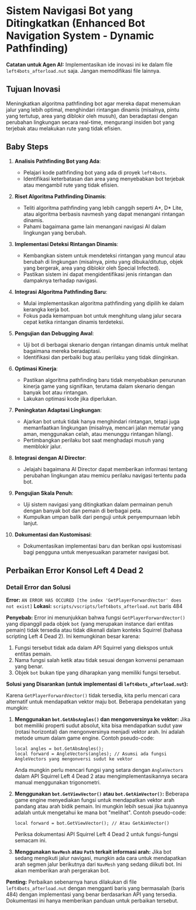 # Sistem Navigasi Bot yang Ditingkatkan (Enhanced Bot Navigation System - Dynamic Pathfinding)

**Catatan untuk Agen AI:** Implementasikan ide inovasi ini ke dalam file `left4bots_afterload.nut` saja. Jangan memodifikasi file lainnya.

## Tujuan Inovasi
Meningkatkan algoritma pathfinding bot agar mereka dapat menemukan jalur yang lebih optimal, menghindari rintangan dinamis (misalnya, pintu yang tertutup, area yang diblokir oleh musuh), dan beradaptasi dengan perubahan lingkungan secara real-time, mengurangi insiden bot yang terjebak atau melakukan rute yang tidak efisien.

## Baby Steps

1.  **Analisis Pathfinding Bot yang Ada**:
    *   Pelajari kode pathfinding bot yang ada di proyek `left4bots`.
    *   Identifikasi keterbatasan dan area yang menyebabkan bot terjebak atau mengambil rute yang tidak efisien.

2.  **Riset Algoritma Pathfinding Dinamis**:
    *   Teliti algoritma pathfinding yang lebih canggih seperti A*, D* Lite, atau algoritma berbasis navmesh yang dapat menangani rintangan dinamis.
    *   Pahami bagaimana game lain menangani navigasi AI dalam lingkungan yang berubah.

3.  **Implementasi Deteksi Rintangan Dinamis**:
    *   Kembangkan sistem untuk mendeteksi rintangan yang muncul atau berubah di lingkungan (misalnya, pintu yang dibuka/ditutup, objek yang bergerak, area yang diblokir oleh Special Infected).
    *   Pastikan sistem ini dapat mengidentifikasi jenis rintangan dan dampaknya terhadap navigasi.

4.  **Integrasi Algoritma Pathfinding Baru**:
    *   Mulai implementasikan algoritma pathfinding yang dipilih ke dalam kerangka kerja bot.
    *   Fokus pada kemampuan bot untuk menghitung ulang jalur secara cepat ketika rintangan dinamis terdeteksi.

5.  **Pengujian dan Debugging Awal**:
    *   Uji bot di berbagai skenario dengan rintangan dinamis untuk melihat bagaimana mereka beradaptasi.
    *   Identifikasi dan perbaiki bug atau perilaku yang tidak diinginkan.

6.  **Optimasi Kinerja**:
    *   Pastikan algoritma pathfinding baru tidak menyebabkan penurunan kinerja game yang signifikan, terutama dalam skenario dengan banyak bot atau rintangan.
    *   Lakukan optimasi kode jika diperlukan.

7.  **Peningkatan Adaptasi Lingkungan**:
    *   Ajarkan bot untuk tidak hanya menghindari rintangan, tetapi juga memanfaatkan lingkungan (misalnya, mencari jalan memutar yang aman, menggunakan celah, atau menunggu rintangan hilang).
    *   Pertimbangkan perilaku bot saat menghadapi musuh yang memblokir jalur.

8.  **Integrasi dengan AI Director**:
    *   Jelajahi bagaimana AI Director dapat memberikan informasi tentang perubahan lingkungan atau memicu perilaku navigasi tertentu pada bot.

9.  **Pengujian Skala Penuh**:
    *   Uji sistem navigasi yang ditingkatkan dalam permainan penuh dengan banyak bot dan pemain di berbagai peta.
    *   Kumpulkan umpan balik dari penguji untuk penyempurnaan lebih lanjut.

10. **Dokumentasi dan Kustomisasi**:
    *   Dokumentasikan implementasi baru dan berikan opsi kustomisasi bagi pengguna untuk menyesuaikan parameter navigasi bot.

## Perbaikan Error Konsol Left 4 Dead 2

### Detail Error dan Solusi

**Error:** `AN ERROR HAS OCCURED [the index 'GetPlayerForwardVector' does not exist]`
**Lokasi:** `scripts/vscripts/left4bots_afterload.nut` baris 484

**Penyebab:**
Error ini menunjukkan bahwa fungsi `GetPlayerForwardVector()` yang dipanggil pada objek `bot` (yang merupakan instance dari entitas pemain) tidak tersedia atau tidak dikenali dalam konteks Squirrel (bahasa scripting Left 4 Dead 2). Ini kemungkinan besar karena:
1.  Fungsi tersebut tidak ada dalam API Squirrel yang diekspos untuk entitas pemain.
2.  Nama fungsi salah ketik atau tidak sesuai dengan konvensi penamaan yang benar.
3.  Objek `bot` bukan tipe yang diharapkan yang memiliki fungsi tersebut.

**Solusi yang Disarankan (untuk implementasi di `left4bots_afterload.nut`):**

Karena `GetPlayerForwardVector()` tidak tersedia, kita perlu mencari cara alternatif untuk mendapatkan vektor maju bot. Beberapa pendekatan yang mungkin:

1.  **Menggunakan `bot.GetAbsAngles()` dan mengonversinya ke vektor:**
    Jika bot memiliki properti sudut absolut, kita bisa mendapatkan sudut yaw (rotasi horizontal) dan mengonversinya menjadi vektor arah. Ini adalah metode umum dalam game engine.
    Contoh pseudo-code:
    ```squirrel
    local angles = bot.GetAbsAngles();
    local forward = AngleVectors(angles); // Asumsi ada fungsi AngleVectors yang mengonversi sudut ke vektor
    ```
    Anda mungkin perlu mencari fungsi yang setara dengan `AngleVectors` dalam API Squirrel Left 4 Dead 2 atau mengimplementasikannya secara manual menggunakan trigonometri.

2.  **Menggunakan `bot.GetViewVector()` atau `bot.GetAimVector()`:**
    Beberapa game engine menyediakan fungsi untuk mendapatkan vektor arah pandang atau arah bidik pemain. Ini mungkin lebih sesuai jika tujuannya adalah untuk mengetahui ke mana bot "melihat".
    Contoh pseudo-code:
    ```squirrel
    local forward = bot.GetViewVector(); // Atau GetAimVector()
    ```
    Periksa dokumentasi API Squirrel Left 4 Dead 2 untuk fungsi-fungsi semacam ini.

3.  **Menggunakan `NavMesh` atau `Path` terkait informasi arah:**
    Jika bot sedang mengikuti jalur navigasi, mungkin ada cara untuk mendapatkan arah segmen jalur berikutnya dari `NavMesh` yang sedang diikuti bot. Ini akan memberikan arah pergerakan bot.

**Penting:**
Perbaikan sebenarnya harus dilakukan di file `left4bots_afterload.nut` dengan mengganti baris yang bermasalah (baris 484) dengan implementasi yang benar berdasarkan API yang tersedia. Dokumentasi ini hanya memberikan panduan untuk perbaikan tersebut.

